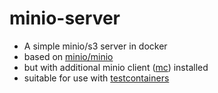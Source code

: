 # minio-server

- A simple minio/s3 server in docker
- based on [minio/minio](https://hub.docker.com/r/minio/minio)
- but with additional minio client ([mc](https://hub.docker.com/r/minio/mc/)) installed
- suitable for use with [testcontainers](https://www.testcontainers.org/)
